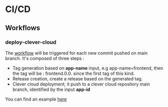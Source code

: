 # CI/CD 

## Workflows 

### deploy-clever-cloud
The [workflow](../../.github/workflows/deploy-clever-cloud.yaml) will be triggered for each new commit pushed on main branch. It's composed of three steps : 
* Tag generation based on **app-name** input, e.g app-name=frontend, then the tag will be : frontend.0.0.<nbOfCommits> since the first tag of this kind. 
* Release creation, create a release based on the generated tag. 
* Clever cloud deployment, it push to a clever cloud repository main branch, identified by the input **app-id**

You can find an example [here](https://github.com/dataforgoodfr/13_brigade_coupes_rases/blob/main/.github/workflows/frontend-ci.yml) 